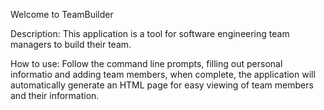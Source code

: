 Welcome to TeamBuilder

Description: This application is a tool for software engineering team managers to build their team.

How to use: Follow the command line prompts, filling out personal informatio and adding team members, when complete, the application will automatically generate an HTML page for easy viewing of team members and their information.

